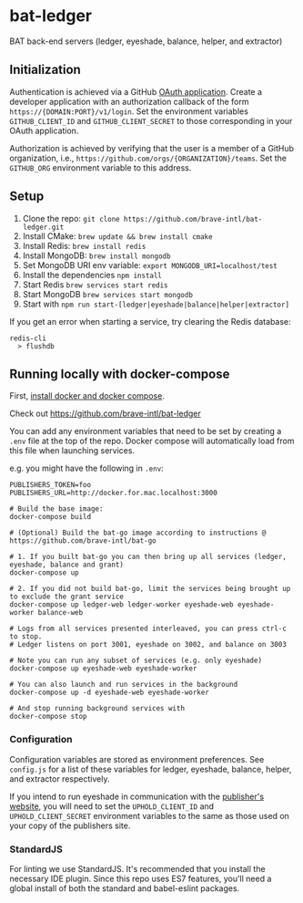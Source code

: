 # bat-ledger
BAT back-end servers (ledger, eyeshade, balance, helper, and extractor)

## Initialization
Authentication is achieved via a GitHub [OAuth application](https://github.com/settings/developers). Create a developer application with an authorization callback of the form `https://{DOMAIN:PORT}/v1/login`.  Set the environment variables `GITHUB_CLIENT_ID` and `GITHUB_CLIENT_SECRET` to those corresponding in your OAuth application.

Authorization is achieved by verifying that the user is a member of a GitHub organization, i.e., `https://github.com/orgs/{ORGANIZATION}/teams`.  Set the `GITHUB_ORG` environment variable to this address.

## Setup
1. Clone the repo: `git clone https://github.com/brave-intl/bat-ledger.git`
2. Install CMake: `brew update && brew install cmake`
3. Install Redis: `brew install redis`
4. Install MongoDB: `brew install mongodb`
5. Set MongoDB URI env variable: `export MONGODB_URI=localhost/test`
6. Install the dependencies `npm install`
7. Start Redis `brew services start redis`
8. Start MongoDB `brew services start mongodb`
9. Start with `npm run start-[ledger|eyeshade|balance|helper|extractor]`

If you get an error when starting a service, try clearing the Redis database:
```
redis-cli
  > flushdb
```

## Running locally with docker-compose

First, [install docker and docker compose](https://docs.docker.com/compose/install/).

Check out https://github.com/brave-intl/bat-ledger

You can add any environment variables that need to be set by creating a `.env`
file at the top of the repo. Docker compose will automatically load from this
file when launching services.

e.g. you might have the following in `.env`:
```
PUBLISHERS_TOKEN=foo
PUBLISHERS_URL=http://docker.for.mac.localhost:3000
```

```
# Build the base image:
docker-compose build

# (Optional) Build the bat-go image according to instructions @ https://github.com/brave-intl/bat-go

# 1. If you built bat-go you can then bring up all services (ledger, eyeshade, balance and grant)
docker-compose up

# 2. If you did not build bat-go, limit the services being brought up to exclude the grant service
docker-compose up ledger-web ledger-worker eyeshade-web eyeshade-worker balance-web

# Logs from all services presented interleaved, you can press ctrl-c to stop.
# Ledger listens on port 3001, eyeshade on 3002, and balance on 3003

# Note you can run any subset of services (e.g. only eyeshade)
docker-compose up eyeshade-web eyeshade-worker

# You can also launch and run services in the background
docker-compose up -d eyeshade-web eyeshade-worker

# And stop running background services with
docker-compose stop
```

### Configuration
Configuration variables are stored as environment preferences. See `config.js` for a list of these variables for ledger, eyeshade, balance, helper, and extractor respectively.

If you intend to run eyeshade in communication with the [publisher's website](https://github.com/brave-intl/publishers), you will need to set the `UPHOLD_CLIENT_ID` and `UPHOLD_CLIENT_SECRET` environment variables to the same as those used on your copy of the publishers site.

### StandardJS
For linting we use StandardJS. It's recommended that you install the necessary IDE plugin. Since this repo uses ES7 features, you'll need a global install of both the standard and babel-eslint packages.

